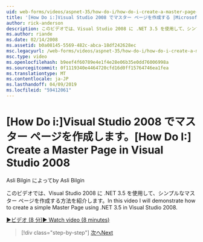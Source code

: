 ```yaml
---
uid: web-forms/videos/aspnet-35/how-do-i/how-do-i-create-a-master-page-in-visual-studio-2008
title: '[How Do i:]Visual Studio 2008 でマスター ページを作成する |Microsoft Docs'
author: rick-anderson
description: このビデオでは、Visual Studio 2008 に .NET 3.5 を使用して、シンプルなマスター ページを作成する方法を紹介します。
ms.author: riande
ms.date: 02/14/2008
ms.assetid: b0a08145-5569-482c-abca-18df242628ec
msc.legacyurl: /web-forms/videos/aspnet-35/how-do-i/how-do-i-create-a-master-page-in-visual-studio-2008
msc.type: video
ms.openlocfilehash: b9eef4f60789e4e1f4e28e06b35e0dd76006998a
ms.sourcegitcommit: 0f1119340e4464720cfd16d0ff15764746ea1fea
ms.translationtype: MT
ms.contentlocale: ja-JP
ms.lasthandoff: 04/09/2019
ms.locfileid: "59412061"
---
```

# <a name="how-do-i-create-a-master-page-in-visual-studio-2008"></a><span data-ttu-id="82fb7-103">[How Do i:]Visual Studio 2008 でマスター ページを作成します。</span><span class="sxs-lookup"><span data-stu-id="82fb7-103">[How Do I:] Create a Master Page in Visual Studio 2008</span></span>

<span data-ttu-id="82fb7-104">Asli Bilgin によって</span><span class="sxs-lookup"><span data-stu-id="82fb7-104">by Asli Bilgin</span></span>

<span data-ttu-id="82fb7-105">このビデオでは、Visual Studio 2008 に .NET 3.5 を使用して、シンプルなマスター ページを作成する方法を紹介します。</span><span class="sxs-lookup"><span data-stu-id="82fb7-105">In this video I will demonstrate how to create a simple Master Page using .NET 3.5 in Visual Studio 2008.</span></span>

[<span data-ttu-id="82fb7-106">&#9654;ビデオ (8 分)</span><span class="sxs-lookup"><span data-stu-id="82fb7-106">&#9654; Watch video (8 minutes)</span></span>](https://channel9.msdn.com/Blogs/ASP-NET-Site-Videos/how-do-i-create-a-master-page-in-visual-studio-2008)

> [!div class="step-by-step"]
> [<span data-ttu-id="82fb7-107">次へ</span><span class="sxs-lookup"><span data-stu-id="82fb7-107">Next</span></span>](how-do-i-create-nested-master-page-in-visual-studio-2008.md)
